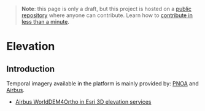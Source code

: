 > **Note**: this page is only a draft, but this project is hosted on a [public repository](https://github.com/hhkaos/awesome-arcgis) where anyone can contribute. Learn how to [contribute in less than a minute](https://github.com/hhkaos/awesome-arcgis/blob/master/CONTRIBUTING.md#contributions).

# Elevation

<!-- START doctoc generated TOC please keep comment here to allow auto update -->
<!-- DON'T EDIT THIS SECTION, INSTEAD RE-RUN doctoc TO UPDATE -->


## Introduction

Temporal imagery available in the platform is mainly provided by: [PNOA](../../../../../arcgis/content/data-providers/pnoa/README.md) and [Airbus](../../../../../arcgis/content/data-providers/airbus/README.md).

* [Airbus WorldDEM4Ortho in Esri 3D elevation services](https://www.esri.com/arcgis-blog/products/arcgis-earth/3d-gis/airbus-worlddem4ortho-in-esri-3d-elevation-services/)
